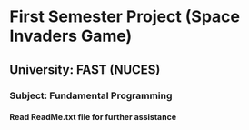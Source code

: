 # **First Semester Project** (Space Invaders Game)
## **University:** FAST (NUCES)
### **Subject:** Fundamental Programming
#### Read ReadMe.txt file for further assistance

